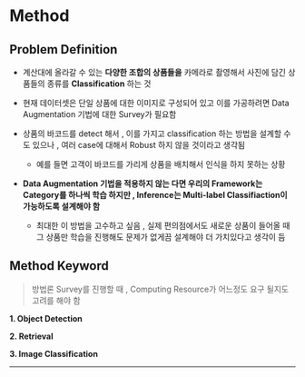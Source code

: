 # Method


## Problem Definition

* 계산대에 올라갈 수 있는 **다양한 조합의 상품들을** 카메라로 촬영해서 사진에 담긴 상품들의 종류를 **Classification** 하는 것

* 현재 데이터셋은 단일 상품에 대한 이미지로 구성되어 있고 이를 가공하려면 Data Augmentation 기법에 대한 Survey가 필요함

* 상품의 바코드를 detect 해서 , 이를 가지고 classification 하는 방법을 설계할 수도 있으나 , 여러 case에 대해서 Robust 하지 않을 것이라고 생각됨
  * 예를 들면 고객이 바코드를 가리게 상품을 배치해서 인식을 하지 못하는 상황

* **Data Augmentation 기법을 적용하지 않는 다면 우리의 Framework는 Category를 하나씩 학습 하지만 , Inference는 Multi-label Classifiaction이 가능하도록 설계해야 함**
  * 최대한 이 방법을 고수하고 싶음 , 실제 편의점에서도 새로운 상품이 들어올 때 그 상품만 학습을 진행해도 문제가 없게끔 설계해야 더 가치있다고 생각이 듬

## Method Keyword

> 방법론 Survey를 진행할 때 , Computing Resource가 어느정도 요구 될지도 고려를 해야 함

**1. Object Detection**

**2. Retrieval**

**3. Image Classification**

---